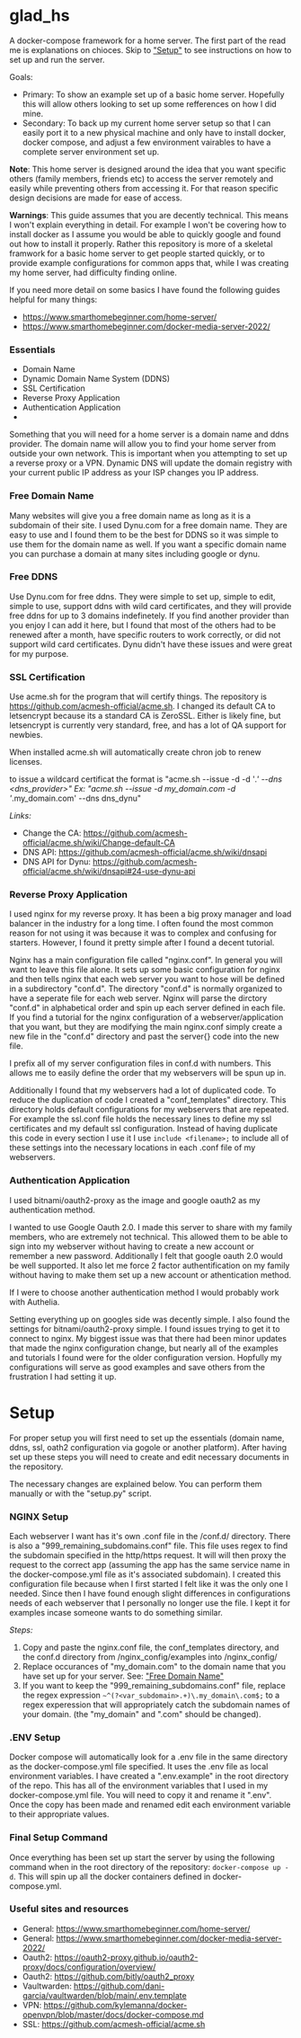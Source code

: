 # glad_hs
A docker-compose framework for a home server.  The first part of the read me is explanations on chioces.  Skip to ["Setup"](https://github.com/aglad-eng/glad_hs#setup) to see instructions on how to set up and run the server.

Goals:  
  - Primary: To show an example set up of a basic home server.  Hopefully this will allow others looking to set up some refferences on how I did mine.  
  - Secondary: To back up my current home server setup so that I can easily port it to a new physical machine and only have to install docker, docker compose, and adjust a few environment vairables to have a complete server environment set up.
      
**Note**:  This home server is designed around the idea that you want specific others (family members, friends etc) to access the server remotely and easily while preventing others from accessing it.  For that reason specific design decisions are made for ease of access.

**Warnings**:  This guide assumes that you are decently technical.  This means I won't explain everything in detail.  For example I won't be covering how to install docker as I assume you would be able to quickly google and found out how to install it properly.  Rather this repository is more of a skeletal framwork for a basic home server to get people started quickly, or to provide example configurations for common apps that, while I was creating my home server, had difficulty finding online.  

If you need more detail on some basics I have found the following guides helpful for many things:
  - https://www.smarthomebeginner.com/home-server/ 
  - https://www.smarthomebeginner.com/docker-media-server-2022/

### Essentials
  - Domain Name
  - Dynamic Domain Name System (DDNS)
  - SSL Certification
  - Reverse Proxy Application
  - Authentication Application
  - 
Something that you will need for a home server is a domain name and ddns provider.  The domain name will allow you to find your home server from outside your own network.  This is important when you attempting to set up a reverse proxy or a VPN.  Dynamic DNS will update the domain registry with your current public IP address as your ISP changes you IP address.

### Free Domain Name
Many websites will give you a free domain name as long as it is a subdomain of their site.  I used Dynu.com for a free domain name.  They are easy to use and I found them to be the best for DDNS so it was simple to use them for the domain name as well.  If you want a specific domain name you can purchase a domain at many sites including google or dynu.  

### Free DDNS
Use Dynu.com for free ddns.  They were simple to set up, simple to edit, simple to use, support ddns with wild card certificates, and they will provide free ddns for up to 3 domains indefinetely.  If you find another provider than you enjoy I can add it here, but I found that most of the others had to be renewed after a month, have specific routers to work correctly, or did not support wild card certificates.  Dynu didn't have these issues and were great for my purpose.

### SSL Certification
Use acme.sh for the program that will certify things. The repository is https://github.com/acmesh-official/acme.sh.
I changed its default CA to letsencrypt because its a standard CA is ZeroSSL.  Either is likely fine, but letsencrypt is currently very standard, free, and has a lot of QA support for newbies.  

When installed acme.sh will automatically create chron job to renew licenses.

to issue a wildcard certificat the format is "acme.sh  --issue -d <base domain>  -d '*.<base domain>'  --dns <dns_provider>"
Ex: "acme.sh  --issue -d my_domain.com  -d '*.my_domain.com'  --dns dns_dynu"

*Links:*
  - Change the CA: https://github.com/acmesh-official/acme.sh/wiki/Change-default-CA
  - DNS API: https://github.com/acmesh-official/acme.sh/wiki/dnsapi
  - DNS API for Dynu: https://github.com/acmesh-official/acme.sh/wiki/dnsapi#24-use-dynu-api

### Reverse Proxy Application
I used nginx for my reverse proxy.  It has been a big proxy manager and load balancer in the industry for a long time.  I often found the most common reason for not using it was because it was to complex and confusing for starters.  However, I found it pretty simple after I found a decent tutorial.  

Nginx has a main configuration file called "nginx.conf".  In general you will want to leave this file alone.  It sets up some basic configuration for nginx and then tells nginx that each web server you want to hose will be defined in a subdirectory "conf.d".  The directory "conf.d" is normally organized to have a seperate file for each web server.  Nginx will parse the dirctory "conf.d" in alphabetical order and spin up each server defined in each file.  If you find a tutorial for the nginx configuration of a webserver/application that you want, but they are modifying the main nginx.conf simply create a new file in the "conf.d" directory and past the server{} code into the new file.

I prefix all of my server configuration files in conf.d with numbers.  This allows me to easily define the order that my webservers will be spun up in.  

Additionally I found that my webservers had a lot of duplicated code.  To reduce the duplication of code I created a "conf_templates" directory.  This directory holds default configurations for my webservers that are repeated.  For example the ssl.conf file holds the necessary lines to define my ssl certificates and my default ssl configuration.  Instead of having duplicate this code in every section I use it I use ``` include <filename>; ```  to include all of these settings into the necessary locations in each .conf file of my webservers.

### Authentication Application
I used bitnami/oauth2-proxy as the image and google oauth2 as my authentication method.
  
I wanted to use Google Oauth 2.0.  I made this server to share with my family members, who are extremely not technical.  This allowed them to be able to sign into my webserver without having to create a new account or remember a new password.  Additionally I felt that google oauth 2.0 would be well supported.  It also let me force 2 factor authentification on my family without having to make them set up a new account or athentication method.
  
If I were to choose another authentication method I would probably work with Authelia.
  
Setting everything up on googles side was decently simple.  I also found the settings for bitnami/oauth2-proxy simple.  I found issues trying to get it to connect to nginx.  My biggest issue was that there had been minor updates that made the nginx configuration change, but nearly all of the examples and tutorials I found were for the older configuration version.  Hopfully my configurations will serve as good examples and save others from the frustration I had setting it up.

 
# Setup
For proper setup you will first need to set up the essentials (domain name, ddns, ssl, oath2 configuration via gogole or another platform).  After having set up these steps you will need to create and edit necessary documents in the repository.
  
The necessary changes are explained below.  You can perform them manually or with the "setup.py" script.

### NGINX Setup
Each webserver I want has it's own .conf file in the /conf.d/ directory.  There is also a "999_remaining_subdomains.conf" file.  This file uses regex to find the subdomain specified in the http/https request.  It will will then proxy the request to the correct app (assuming the app has the same service name in the docker-compose.yml file as it's associated subdomain).  I created this configuration file because when I first started I felt like it was the only one I needed.  Since then I have found enough slight differences in configurations needs of each webserver that I personally no longer use the file.  I kept it for examples incase someone wants to do something similar. 

*Steps:*
1. Copy and paste the nginx.conf file, the conf_templates directory, and the conf.d directory from /nginx_config/examples into /nginx_config/
1. Replace occurances of "my_domain.com" to the domain name that you have set up for your server. See: ["Free Domain Name"](https://github.com/aglad-eng/glad_hs#free-domain-name)
1. If you want to keep the "999_remaining_subdomains.conf" file, replace the regex expression  ``` ~^(?<var_subdomain>.+)\.my_domain\.com$; ``` to a regex experession that will appropriately catch the subdomain names of your domain. (the "my_domain" and ".com" should be changed).

### .ENV Setup
Docker compose will automatically look for a .env file in the same directory as the docker-compose.yml file specified.  It uses the .env file as local environment variables.  I have created a ".env.example" in the root directory of the repo.  This has all of the environment variables that I used in my docker-compose.yml file.  You will need to copy it and rename it ".env".  Once the copy has been made and renamed edit each environment variable to their appropriate values.

### Final Setup Command
Once everything has been set up start the server by using the following command when in the root directory of the repository: ``` docker-compose up -d ```.  This will spin up all the docker containers defined in docker-compose.yml.

### Useful sites and resources
  - General: https://www.smarthomebeginner.com/home-server/ 
  - General: https://www.smarthomebeginner.com/docker-media-server-2022/
  - Oauth2: https://oauth2-proxy.github.io/oauth2-proxy/docs/configuration/overview/
  - Oauth2: https://github.com/bitly/oauth2_proxy
  - Vaultwarden: https://github.com/dani-garcia/vaultwarden/blob/main/.env.template
  - VPN: https://github.com/kylemanna/docker-openvpn/blob/master/docs/docker-compose.md
  - SSL: https://github.com/acmesh-official/acme.sh
